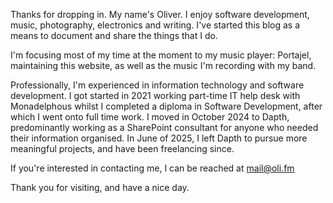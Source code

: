Thanks for dropping in. My name's Oliver. I enjoy software development, music, photography, electronics and writing. I've started this blog as a means to document and share the things that I do.

I'm focusing most of my time at the moment to my music player: Portajel, maintaining this website, as well as the music I'm recording with my band.

Professionally, I'm experienced in information technology and software development. I got started in 2021 working part-time IT help desk with Monadelphous whilst I completed a diploma in Software Development, after which I went onto full time work. I moved in October 2024 to Dapth, predominantly working as a SharePoint consultant for anyone who needed their information organised. In June of 2025, I left Dapth to pursue more meaningful projects, and have been freelancing since.

If you're interested in contacting me, I can be reached at mail@oli.fm

Thank you for visiting, and have a nice day.
